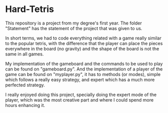 # Hard-Tetris

This repository is a project from my degree's first year. The folder "Statement" has the statement of the project that was given to us.

In short terms, we had to code everything related with a game really similar to the popular tetris, with the difference that the player can place the pieces everywhere in the board (no gravity) and the shape of the board is not the same in all games.

My implementation of the gameboard and the commands to be used to play can be found on "gameboard.py".
And the implementation of a player of the game can be found on "myplayer.py", it has to methods (or modes), simple which follows a really easy strategy, and expert which has a much more perfected strategy.

I really enjoyed doing this project, specially doing the expert mode of the player, which was the most creative part and where I could spend more hours enhancing it.
